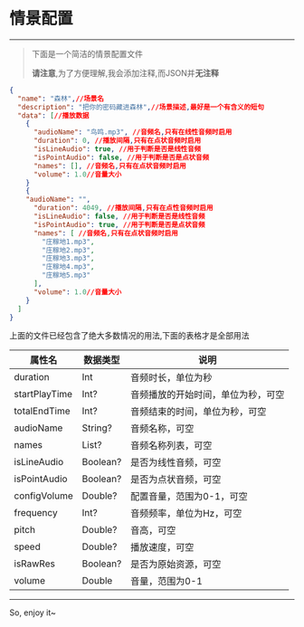 # 情景配置

---

> 下面是一个简洁的情景配置文件
>
> **请注意**,为了方便理解,我会添加注释,而JSON并**无注释**

``` json
{
  "name": "森林",//场景名
  "description": "把你的密码藏进森林",//场景描述,最好是一个有含义的短句
  "data": [//播放数据
    {
      "audioName": "鸟鸣.mp3", //音频名,只有在线性音频时启用
      "duration": 0, //播放间隔,只有在点状音频时启用
      "isLineAudio": true, //用于判断是否是线性音频
      "isPointAudio": false, //用于判断是否是点状音频
      "names": [], //音频名,只有在点状音频时启用
      "volume": 1.0//音量大小
    }
    {
    "audioName": "",
      "duration": 4049, //播放间隔,只有在点性音频时启用
      "isLineAudio": false, //用于判断是否是线性音频
      "isPointAudio": true, //用于判断是否是点状音频
      "names": [ //音频名,只有在点状音频时启用
        "庄稼地1.mp3",
        "庄稼地2.mp3",
        "庄稼地3.mp3",
        "庄稼地4.mp3",
        "庄稼地5.mp3"
      ],
      "volume": 1.0//音量大小
    }
  ]
}
```

上面的文件已经包含了绝大多数情况的用法,下面的表格才是全部用法

| 属性名        | 数据类型     | 说明                 |
| ------------- | ------------ | -------------------- |
| duration      | Int          | 音频时长，单位为秒   |
| startPlayTime | Int?         | 音频播放的开始时间，单位为秒，可空 |
| totalEndTime  | Int?         | 音频结束的时间，单位为秒，可空 |
| audioName     | String?      | 音频名称，可空       |
| names         | List<String>?| 音频名称列表，可空   |
| isLineAudio   | Boolean?     | 是否为线性音频，可空 |
| isPointAudio  | Boolean?     | 是否为点状音频，可空 |
| configVolume  | Double?      | 配置音量，范围为0-1，可空 |
| frequency     | Int?         | 音频频率，单位为Hz，可空 |
| pitch         | Double?      | 音高，可空           |
| speed         | Double?      | 播放速度，可空       |
| isRawRes      | Boolean?     | 是否为原始资源，可空 |
| volume        | Double       | 音量，范围为0-1     |

---
So, enjoy it~